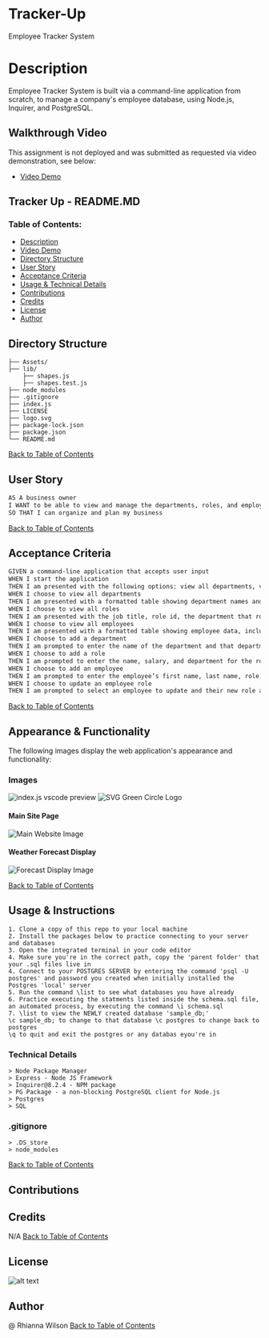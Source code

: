 # Tracker-Up
Employee Tracker System 

# Description
Employee Tracker System is built via a command-line application from scratch, to manage a company's employee database, using Node.js, Inquirer, and PostgreSQL.

## Walkthrough Video
This assignment is not deployed and was submitted as requested via video demonstration, see below:
- [Video Demo](https://drive.google.com/file/d/15rvslFZB9807FZFkwcwFUZ_WnMEYsVv5/view?usp=sharing)

## Tracker Up - README.MD
### Table of Contents:
- [Description](#description)
- [Video Demo](#walkthrough-video)
- [Directory Structure](#directory-structure)
- [User Story](#user-story)
- [Acceptance Criteria](#acceptance-criteria)
- [Usage & Technical Details](#usage--instructions)
- [Contributions](#contributions)
- [Credits](#credits)
- [License](#license)
- [Author](#author)

## Directory Structure
```  
├── Assets/ 
├── lib/                
    ├── shapes.js       
    ├── shapes.test.js  
├── node_modules           
├── .gitignore          
├── index.js    
├── LICENSE
├── logo.svg  
├── package-lock.json
├── package.json
└── README.md         
```
[Back to Table of Contents](#table-of-contents)

## User Story
```md
AS A business owner
I WANT to be able to view and manage the departments, roles, and employees in my company
SO THAT I can organize and plan my business
```
[Back to Table of Contents](#table-of-contents)

## Acceptance Criteria
```md
GIVEN a command-line application that accepts user input
WHEN I start the application
THEN I am presented with the following options: view all departments, view all roles, view all employees, add a department, add a role, add an employee, and update an employee role
WHEN I choose to view all departments
THEN I am presented with a formatted table showing department names and department ids
WHEN I choose to view all roles
THEN I am presented with the job title, role id, the department that role belongs to, and the salary for that role
WHEN I choose to view all employees
THEN I am presented with a formatted table showing employee data, including employee ids, first names, last names, job titles, departments, salaries, and managers that the employees report to
WHEN I choose to add a department
THEN I am prompted to enter the name of the department and that department is added to the database
WHEN I choose to add a role
THEN I am prompted to enter the name, salary, and department for the role and that role is added to the database
WHEN I choose to add an employee
THEN I am prompted to enter the employee’s first name, last name, role, and manager, and that employee is added to the database
WHEN I choose to update an employee role
THEN I am prompted to select an employee to update and their new role and this information is updated in the database 
```
[Back to Table of Contents](#table-of-contents)

## Appearance & Functionality 
The following images display the web application's appearance and functionality:

### Images
![index.js vscode preview](./Assets/index.js%20preview.png)
![SVG Green Circle Logo](./Assets/challenge%20logo.png)

#### Main Site Page
![Main Website Image](./assets/images/WD-Main%20Site%20Page.png)

#### Weather Forecast Display
![Forecast Display Image](./assets/images/WD-Weather%20Forecast%20Search%20Function%20and%20History%20List.png)

[Back to Table of Contents](#table-of-contents)

## Usage & Instructions
    1. Clone a copy of this repo to your local machine
    2. Install the packages below to practice connecting to your server and databases
    3. Open the integrated terminal in your code editor
    4. Make sure you're in the correct path, copy the 'parent folder' that your .sql files live in
    4. Connect to your POSTGRES SERVER by entering the command 'psql -U postgres' and password you created when initially installed the Postgres 'local' server
    5. Run the command \list to see what databases you have already
    6. Practice executing the statments listed inside the schema.sql file, an automated process, by executing the command \i schema.sql
    7. \list to view the NEWLY created database 'sample_db;'
    \c sample_db; to change to that database \c postgres to change back to postgres  
    \q to quit and exit the postgres or any databas eyou're in 

### Technical Details
    > Node Package Manager
    > Express - Node JS Framework
    > Inquirer@8.2.4 - NPM package
    > PG Package - a non-blocking PostgreSQL client for Node.js
    > Postgres
    > SQL

### .gitignore 
    > .DS_store
    > node_modules
    
[Back to Table of Contents](#table-of-contents)

## Contributions

## Credits
N/A
[Back to Table of Contents](#table-of-contents)

## License
![alt text](https://img.shields.io/badge/License-_MIT-blue.svg)

## Author
@ Rhianna Wilson
[Back to Table of Contents](#table-of-contents)